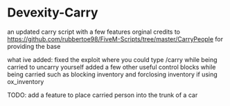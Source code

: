 # Devexity-Carry
 an updated carry script with a few features
 orginal credits to https://github.com/rubbertoe98/FiveM-Scripts/tree/master/CarryPeople for providing the base



 what ive added:
 fixed the exploit where you could type /carry while being carried to uncarry yourself
 added a few other useful control blocks while being carried such as blocking inventory and forclosing inventory if using ox_inventory




 TODO:
 add a feature to place carried person into the trunk of a car 
